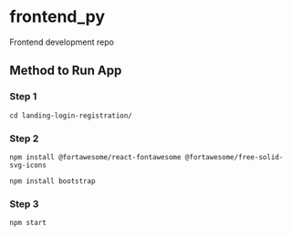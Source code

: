 # frontend_py
Frontend development repo 
## Method to Run App

### Step 1
`cd landing-login-registration/`

### Step 2
`npm install @fortawesome/react-fontawesome @fortawesome/free-solid-svg-icons`


`npm install bootstrap`

### Step 3
`npm start`
